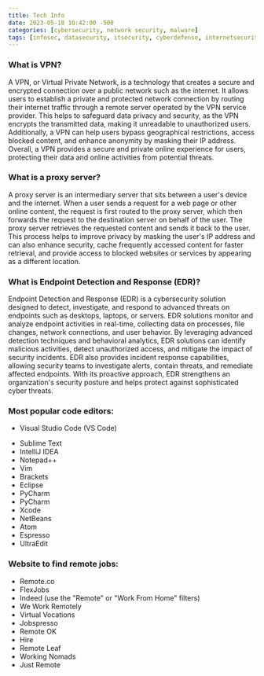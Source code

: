 ```yaml
---
title: Tech Info
date: 2023-05-18 10:42:00 -500
categories: [cybersecurity, network security, malware]
tags: [infosec, datasecurity, itsecurity, cyberdefense, internetsecurity, Darweb, Anonymity, Tor, Proxychains] # TAG names should be lowercase
---
```


### What is VPN?
A VPN, or Virtual Private Network, is a technology that creates a secure and encrypted connection over a public network such as the internet. It allows users to establish a private and protected network connection by routing their internet traffic through a remote server operated by the VPN service provider. This helps to safeguard data privacy and security, as the VPN encrypts the transmitted data, making it unreadable to unauthorized users. Additionally, a VPN can help users bypass geographical restrictions, access blocked content, and enhance anonymity by masking their IP address. Overall, a VPN provides a secure and private online experience for users, protecting their data and online activities from potential threats.

### What is a proxy server?
A proxy server is an intermediary server that sits between a user's device and the internet. When a user sends a request for a web page or other online content, the request is first routed to the proxy server, which then forwards the request to the destination server on behalf of the user. The proxy server retrieves the requested content and sends it back to the user. This process helps to improve privacy by masking the user's IP address and can also enhance security, cache frequently accessed content for faster retrieval, and provide access to blocked websites or services by appearing as a different location.

### What is Endpoint Detection and Response (EDR)?
Endpoint Detection and Response (EDR) is a cybersecurity solution designed to detect, investigate, and respond to advanced threats on endpoints such as desktops, laptops, or servers. EDR solutions monitor and analyze endpoint activities in real-time, collecting data on processes, file changes, network connections, and user behavior. By leveraging advanced detection techniques and behavioral analytics, EDR solutions can identify malicious activities, detect unauthorized access, and mitigate the impact of security incidents. EDR also provides incident response capabilities, allowing security teams to investigate alerts, contain threats, and remediate affected endpoints. With its proactive approach, EDR strengthens an organization's security posture and helps protect against sophisticated cyber threats.

### Most popular code editors:

*  Visual Studio Code (VS Code)
- Sublime Text
- IntelliJ IDEA
- Notepad++
- Vim
- Brackets
- Eclipse
- PyCharm
- PyCharm
- Xcode
- NetBeans
- Atom
- Espresso
- UltraEdit

### Website to find remote jobs:
* Remote.co
* FlexJobs
* Indeed (use the "Remote" or "Work From Home" filters)
* We Work Remotely
* Virtual Vocations
* Jobspresso
* Remote OK
* Hire
* Remote Leaf
* Working Nomads
* Just Remote

